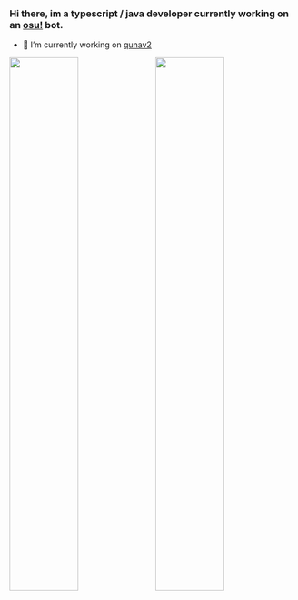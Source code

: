 ### Hi there, im a typescript / java developer currently working on an [osu!](https://osu.ppy.sh/home) bot.
- 🔭 I’m currently working on [qunav2](https://github.com/Tunnelbliick/qunav2)

<div style="display:flex, overflow: auto">
  <img style="width: 49%; float:left" src="https://github-readme-stats.vercel.app/api?username=tunnelbliick&theme=calm"/>
  <img style="width: 49%; float: right" src="https://streak-stats.demolab.com/?user=tunnelbliick&theme=calm" />
</div>

<!--
**Tunnelbliick/Tunnelbliick** is a ✨ _special_ ✨ repository because its `README.md` (this file) appears on your GitHub profile.

Here are some ideas to get you started:

- 🔭 I’m currently working on ...
- 🌱 I’m currently learning ...
- 👯 I’m looking to collaborate on ...
- 🤔 I’m looking for help with ...
- 💬 Ask me about ...
- 📫 How to reach me: ...
- 😄 Pronouns: ...
- ⚡ Fun fact: ...
-->
